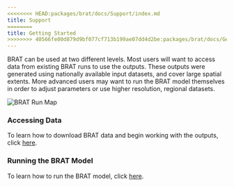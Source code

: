 ```yaml
---
<<<<<<<< HEAD:packages/brat/docs/Support/index.md
title: Support
========
title: Getting Started
>>>>>>>> 40566fe00d879d9bf077cf713b199ae07dd4d2be:packages/brat/docs/Getting_Started/index.md
---
```


BRAT can be used at two different levels. Most users will want to access data from existing BRAT runs to use the outputs. These outputs were generated using nationally available input datasets, and cover large spatial extents. More advanced users may want to run the BRAT model themselves in order to adjust parameters or use higher resolution, regional datasets.

![BRAT Run Map]({{site.baseurl}}/assets/images/brat_run_map.png)

### Accessing Data
To learn how to download BRAT data and begin working with the outputs, click [here]({{site.baseurl}}/Getting_Started/DownloadingData.html).

### Running the BRAT Model
To learn how to run the BRAT model, click [here]({{site.baseurl}}/Getting_Started/Advanced_Users/architecture.html).
